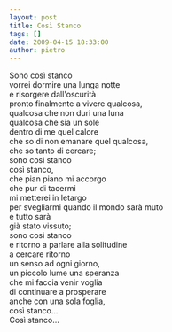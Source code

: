 ```yaml
---
layout: post
title: Così Stanco
tags: []
date: 2009-04-15 18:33:00
author: pietro
---
```

Sono così stanco<br/>vorrei dormire una lunga notte<br/>e risorgere dall'oscurità<br/>pronto finalmente a vivere qualcosa,<br/>qualcosa che non duri una luna<br/>qualcosa che sia un sole<br/>dentro di me quel calore<br/>che so di non emanare quel qualcosa,<br/>che so tanto di cercare;<br/>sono così stanco<br/>così stanco,<br/>che pian piano mi accorgo<br/>che pur di tacermi<br/>mi metterei in letargo<br/>per svegliarmi quando il mondo sarà muto<br/>e tutto sarà<br/>già stato vissuto;<br/>sono così stanco<br/>e ritorno a parlare alla solitudine<br/>a cercare ritorno<br/>un senso ad ogni giorno,<br/>un piccolo lume una speranza<br/>che mi faccia venir voglia<br/>di continuare a prosperare<br/>anche con una sola foglia,<br/>così stanco...<br/>Così stanco...

